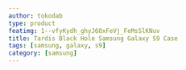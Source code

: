 ```yaml
---
author: tokodab
type: product
featimg: 1--vfyKydh_ghyJ6OxFeVj_FeMsSlKNuv
title: Tardis Black Hole Samsung Galaxy S9 Case
tags: [samsung, galaxy, s9]
category: [samsung]
---
```

